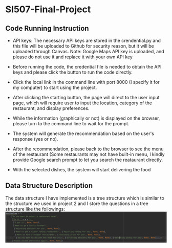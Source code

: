 # SI507-Final-Project



## Code Running Instruction 
  - API keys: The necessary API keys are stored in the crendential.py and this file will be uploaded to Github for security reason, but it will be uploaded               through Canvas. Note: Google Maps API key is uploaded, and please do not use it and replace it with your own API key </br>
  
  - Before running the code, the credential file is needed to obtain the API keys and please click the button to run the code directly. </br>
  - Click the local link in the command line with port 8000 (I specify it for my computer) to start using the project.</br>
  - After clicking the starting button, the page will direct to the user input page, which will require user to input the location, category of the restaurant, and display preferences. </br>
  - While the information (graphically or not) is displayed on the browser, please turn to the command line to wait for the prompt.</br>
  - The system will generate the recommendation based on the user's response (yes or no).</br>
  - After the recommendation, please back to the browser to see the menu of the restaurant (Some restaurants may not have built-in menu, I kindly provide Google search prompt to let you search the reataurant directly.</br>
  - With the selected dishes, the system will start delivering the food</br>

## Data Structure Description
The data structure I have implemented is a tree structure which is similar to the structure we used in project 2 and I store the questions in a tree structure like the followings:
![alt text](https://github.com/YuanChengRua/SI507-Final-Project/blob/main/%E6%88%AA%E5%B1%8F2022-04-24%20%E4%B8%8B%E5%8D%886.00.09.png?raw=true)




